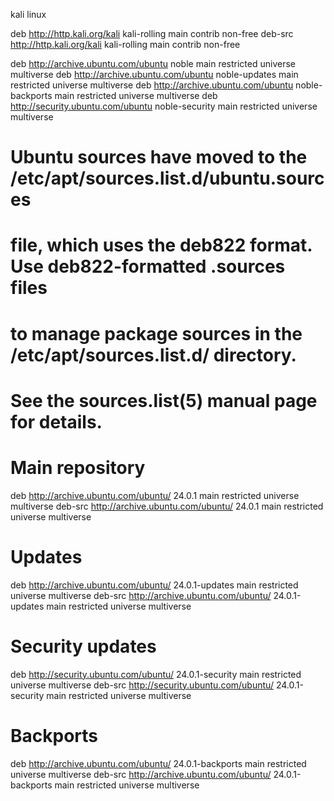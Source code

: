 kali linux

deb http://http.kali.org/kali kali-rolling main contrib non-free
deb-src http://http.kali.org/kali kali-rolling main contrib non-free



deb http://archive.ubuntu.com/ubuntu noble main restricted universe multiverse
deb http://archive.ubuntu.com/ubuntu noble-updates main restricted universe multiverse
deb http://archive.ubuntu.com/ubuntu noble-backports main restricted universe multiverse
deb http://security.ubuntu.com/ubuntu noble-security main restricted universe multiverse



# Ubuntu sources have moved to the /etc/apt/sources.list.d/ubuntu.sources
# file, which uses the deb822 format. Use deb822-formatted .sources files
# to manage package sources in the /etc/apt/sources.list.d/ directory.
# See the sources.list(5) manual page for details.
# Main repository
deb http://archive.ubuntu.com/ubuntu/ 24.0.1 main restricted universe multiverse
deb-src http://archive.ubuntu.com/ubuntu/ 24.0.1 main restricted universe multiverse

# Updates
deb http://archive.ubuntu.com/ubuntu/ 24.0.1-updates main restricted universe multiverse
deb-src http://archive.ubuntu.com/ubuntu/ 24.0.1-updates main restricted universe multiverse

# Security updates
deb http://security.ubuntu.com/ubuntu/ 24.0.1-security main restricted universe multiverse
deb-src http://security.ubuntu.com/ubuntu/ 24.0.1-security main restricted universe multiverse

# Backports
deb http://archive.ubuntu.com/ubuntu/ 24.0.1-backports main restricted universe multiverse
deb-src http://archive.ubuntu.com/ubuntu/ 24.0.1-backports main restricted universe multiverse
